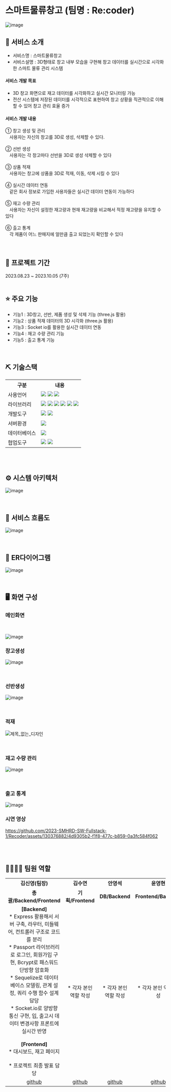 # 스마트물류창고 (팀명 : Re:coder)

![image](https://github.com/2023-SMHRD-SW-Fullstack-1/Recoder/assets/130376882/6a9dac1b-5166-4a41-ae08-88a4b0ea61bd)


## 👀 서비스 소개
* 서비스명 :  스마트물류창고
* 서비스설명 : 3D형태로 창고 내부 모습을 구현해 창고 데이터를 실시간으로 시각화 한 스마트 물류 관리 시스템
 <h4>서비스 개발 목표</h4> 

* 3D 창고 화면으로 재고 데이터를 시각화하고 실시간 모니터링 가능 <br>
* 전산 시스템에 저장된 데이터를 시각적으로 표현하여 창고 상황을 직관적으로 이해할 수 있어 창고 관리 효율 증가
 <h4>서비스 개발 내용</h4> 
① 창고 생성 및 관리 <br>
ㅤ사용자는 자신의 창고를 3D로 생성, 삭제할 수 있다. <br><br>
② 선반 생성 <br>
ㅤ사용자는 각 창고마다 선반을 3D로 생성 삭제할 수 있다 <br><br>
③ 상품 적재 <br>
ㅤ사용자는 창고에 상품을 3D로 적재, 이동, 삭제 시킬 수 있다 <br><br>
④ 실시간 데이터 연동 <br>
ㅤ같은 회사 정보로 가입한 사용자들은 실시간 데이터 연동이 가능하다 <br><br>
⑤ 재고 수량 관리 <br>
ㅤ사용자는 자신이 설정한 재고량과 현재 재고량을 비교해서 적정 재고량을 유지할 수 있다 <br><br>
⑥ 출고 통계 <br>
ㅤ각 제품이 어느 판매지에 얼만큼 출고 되었는지 확인할 수 있다 <br><br>

<br>

## 📅 프로젝트 기간
2023.08.23 ~ 2023.10.05 (7주)
<br><br>

## ⭐ 주요 기능

* 기능1 : 3D창고, 선반, 제품 생성 및 삭제 기능 (three.js 활용)
* 기능2 : 상품 적재 데이터의 3D 시각화 (three.js 활용)
* 기능3 : Socket io를 활용한 실시간 데이터 연동
* 기능4 : 재고 수량 관리 기능
* 기능5 : 출고 통계 기능

<br>

## ⛏ 기술스택
<table>
    <tr>
        <th>구분</th>
        <th>내용</th>
    </tr>
    <tr>
        <td>사용언어</td>
        <td>
            <img  src="https://img.shields.io/badge/HTML-E34F26?style=flat-square&logo=html5&logoColor=white"/> 
            <img  src="https://img.shields.io/badge/CSS-1572B6?style=flat-square&logo=css3&logoColor=white"/> 
            <img  src="https://img.shields.io/badge/JavaScript-F7DF1E?style=flat-square&logo=JavaScript&logoColor=white"/>
        </td>
    </tr>
    <tr>
        <td>라이브러리</td>
        <td>
            <img  src="https://img.shields.io/badge/React-61DAFB?style=flat-square&logo=React&logoColor=white"/> 
            <img  src="https://img.shields.io/badge/Three.js-000000?style=flat-square&logo=threedotjs&logoColor=white"/> 
            <img  src="https://img.shields.io/badge/Sequelize-52B0E7?style=flat-square&logo=sequelize&logoColor=white"/>
            <img  src="https://img.shields.io/badge/Socket.io-010101?style=flat-square&logo=socketdotio&logoColor=white"/>
            <img  src="https://img.shields.io/badge/Bootstrap-7952B3?style=flat-square&logo=bootstrap&logoColor=white"/> 
            <img  src="https://img.shields.io/badge/MUI-007FFF?style=flat-square&logo=mui&logoColor=white"/>            
        </td>
    </tr>
    <tr>
        <td>개발도구</td>
        <td>
            <img  src="https://img.shields.io/badge/VSCode-007ACC?style=flat-square&logo=visualstudiocode&logoColor=white"/>
            <img  src="https://img.shields.io/badge/Postman-FF6C37?style=flat-square&logo=postman&logoColor=white"/>
        </td>
    </tr>
    <tr>
        <td>서버환경</td>
        <td>
            <img  src="https://img.shields.io/badge/Node.js-339933?style=flat-square&logo=nodedotjs&logoColor=white"/>
        </td>
    </tr>
    <tr>
        <td>데이터베이스</td>
        <td>
            <img  src="https://img.shields.io/badge/MySQL-4479A1?style=flat-square&logo=mysql&logoColor=white"/>
        </td>
    </tr>
    <tr>
        <td>협업도구</td>
        <td>
            <img  src="https://img.shields.io/badge/Git-F05032?style=flat-square&logo=git&logoColor=white"/> 
            <img  src="https://img.shields.io/badge/Github-181717?style=flat-square&logo=github&logoColor=white"/>
        </td>
    </tr>
</table>

<br><br>

## ⚙ 시스템 아키텍처
![image](https://github.com/2023-SMHRD-SW-Fullstack-1/Recoder/assets/130376882/93cc57d2-5d92-40b6-8324-c3f2647f1b16)


<br>

## 📌 서비스 흐름도
![image](https://github.com/2023-SMHRD-SW-Fullstack-1/Recoder/assets/130376882/b0c46314-1076-4f20-943b-65c01ce3393a)

<br>

## 📌 ER다이어그램
![image](https://github.com/2023-SMHRD-SW-Fullstack-1/Recoder/assets/130376882/2438f481-d756-4c58-a95e-4c3ee367c74e)


<br>

## 🖥 화면 구성

### 메인화면
<br>

![image](https://github.com/2023-SMHRD-SW-Fullstack-1/Recoder/assets/130376882/3ce99f4c-ab2d-40c3-8a56-74db5f8c3542)


### 창고생성

![image](https://github.com/2023-SMHRD-SW-Fullstack-1/Recoder/assets/130376882/3170ab20-0509-4aab-9377-fc37b5bdece7)



<br>

### 선반생성
![image](https://github.com/2023-SMHRD-SW-Fullstack-1/Recoder/assets/130376882/3945d62a-291b-4591-8131-e69f48a0617c)


<br>

### 적재
![제목_없는_디자인](https://github.com/2023-SMHRD-SW-Fullstack-1/Recoder/assets/130376882/20e47e01-bd26-4aa4-8f23-35e4056a503f)

<br>

### 재고 수량 관리
![image](https://github.com/2023-SMHRD-SW-Fullstack-1/Recoder/assets/130376882/762912a4-179e-44b0-8337-9bd0ad42d1ce)


<br>

### 출고 통계
![image](https://github.com/2023-SMHRD-SW-Fullstack-1/Recoder/assets/130376882/7ef03852-03c2-4797-86bf-7841c82b3b9c)



### 시연 영상
https://github.com/2023-SMHRD-SW-Fullstack-1/Recoder/assets/130376882/4d9305b2-f1f8-477c-b859-0a3fc584f062








<br><br>


## 👨‍👩‍👦‍👦 팀원 역할
<table>
 <tr>
    <td align="center"><strong>김신영(팀장)</strong></td>
    <td align="center"><strong>김수연</strong></td>
    <td align="center"><strong>안영석</strong></td>
    <td align="center"><strong>윤영현</strong></td>
   <td align="center"><strong>임혜주</strong></td>
  </tr>
  <tr>
    <td align="center"><b>총괄/Backend/Frontend</b></td>
    <td align="center"><b>기획/Frontend</b></td>
    <td align="center"><b>DB/Backend</b></td>
    <td align="center"><b>Frontend/Backend</b></td>
   <td align="center"><b>Frontend/Backend</b></td>
  </tr>
  <tr>
    <td align="center">
        <b>[Backend]</b><br/>
        * Express 활용해서 서버 구축, 라우터, 미들웨어, 컨트롤러 구조로 코드를 분리<br/>
        * Passport 라이브러리로 로그인, 회원가입 구현, Bcrypt로 패스워드 단방향 암호화<br/>
        * Sequelize로 데이터베이스 모델링, 관계 설정, 쿼리 수행 함수 설계 담당<br/>
        * Socket.io로 양방향 통신 구현, 입, 출고시 데이터 변경사항 프론트에 실시간 반영<br/>
        <br/>
        <b>[Frontend]</b><br/>
        * 대시보드, 재고 페이지<br/>
        <br/>
        * 프로젝트 최종 발표 담당<br/>
    </td>
    <td align="center">
        * 각자 본인 역할 작성
    </td>
    <td align="center">
     * 각자 본인 역할 작성
    </td>
    <td align="center">
        * 각자 본인 역할 작성
    </td>
    <td align="center">
       <b>[프론트엔드/백엔드]</b><br/>
        * 입고<br/>
        * 출고<br/>
        * 재고 수량 관리<br/>
        * 출고 통계<br/>
        <br/>
        <b>[기획]</b><br/>
        * PPT 제작<br/>
    </td>
  </tr>
  <tr>
    <td align="center"><a href="https://github.com/shinyoungkim30" target='_blank'>github</a></td>
    <td align="center"><a href="https://github.com/" target='_blank'>github</a></td>
    <td align="center"><a href="" target='_blank'>github</a></td>
    <td align="center"><a href="https://github.com/songhak1226" target='_blank'>github</a></td>
    <td align="center"><a href="https://github.com/lim-mil" target='_blank'>github</a></td>
  </tr>
</table>

